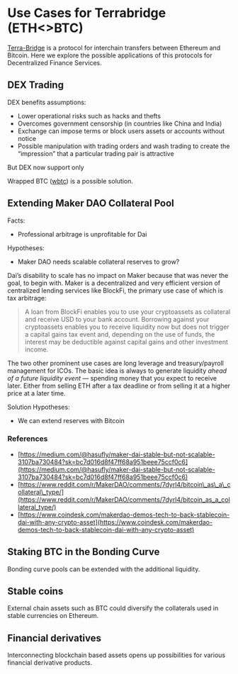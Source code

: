 # Use Cases for Terrabridge \(ETH&lt;&gt;BTC\)

[Terra-Bridge](https://github.com/ContractLand/terra-bridge-btc) is a protocol for interchain transfers between Ethereum and Bitcoin. Here we explore the possible applications of this protocols for Decentralized Finance Services.

## DEX Trading 

DEX benefits assumptions:

* Lower operational risks such as hacks and thefts
* Overcomes government censorship \(in countries like China and India\)
* Exchange can impose terms or block users assets or accounts without notice
* Possible manipulation with trading orders and wash trading to create the “impression” that a particular trading pair is attractive

But DEX now support only 

Wrapped BTC \([wbtc](https://www.wbtc.network/)\) is a possible solution.

## Extending Maker DAO Collateral Pool

Facts:

* Professional arbitrage is unprofitable for Dai

Hypotheses:

* Maker DAO needs scalable collateral reserves to grow?

Dai’s disability to scale has no impact on Maker because that was never the goal, to begin with. Maker is a decentralized and very efficient version of centralized lending services like BlockFi, the primary use case of which is tax arbitrage:

> A loan from BlockFi enables you to use your cryptoassets as collateral and receive USD to your bank account. Borrowing against your cryptoassets enables you to receive liquidity now but does not trigger a capital gains tax event and, depending on the use of funds, the interest may be deductible against capital gains and other investment income.

The two other prominent use cases are long leverage and treasury/payroll management for ICOs. The basic idea is always to generate liquidity _ahead of a future liquidity event_ — spending money that you expect to receive later. Either from selling ETH after a tax deadline or from selling it at a higher price at a later time.

Solution Hypotheses:

* We can extend reserves with Bitcoin

### References

* [https://medium.com/@hasufly/maker-dai-stable-but-not-scalable-3107ba730484?sk=bc7d016d8f47ff68a951beee75ccf0c6](https://medium.com/@hasufly/maker-dai-stable-but-not-scalable-3107ba730484?sk=bc7d016d8f47ff68a951beee75ccf0c6)
* [https://www.reddit.com/r/MakerDAO/comments/7dyrl4/bitcoin\_as\_a\_collateral\_type/](https://www.reddit.com/r/MakerDAO/comments/7dyrl4/bitcoin_as_a_collateral_type/)
* [https://www.coindesk.com/makerdao-demos-tech-to-back-stablecoin-dai-with-any-crypto-asset](https://www.coindesk.com/makerdao-demos-tech-to-back-stablecoin-dai-with-any-crypto-asset)

## Staking BTC in the Bonding Curve

Bonding curve pools can be extended with the additional liquidity.

## **Stable coins**

External chain assets such as BTC could diversify the collaterals used in stable currencies on Ethereum.

## **Financial derivatives**

Interconnecting blockchain based assets opens up possibilities for various financial derivative products.

